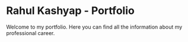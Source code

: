 # Rahul Kashyap - Portfolio

Welcome to my portfolio. Here you can find all the information about my professional career.
